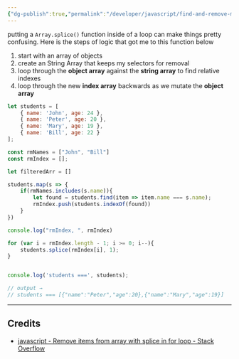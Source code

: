 ```yaml
---
{"dg-publish":true,"permalink":"/developer/javascript/find-and-remove-multiple-objects-from-an-array/","created":"2025-04-09T22:07:00.373-05:00","updated":"2025-04-09T11:27:31.000-05:00"}
---
```


putting a `Array.splice()` function inside of a loop can make things pretty confusing. Here is the steps of logic that got me to this function below
1. start with an array of objects
2. create an String Array that keeps my selectors for removal
3. loop through the **object array** against the **string array** to find relative indexes
4. loop through the new **index array** backwards as we mutate the **object array**

```js
let students = [
    { name: 'John', age: 24 },
    { name: 'Peter', age: 20 },
    { name: 'Mary', age: 19 },
    { name: 'Bill', age: 22 }
];

const rmNames = ["John", "Bill"]
const rmIndex = [];

let filteredArr = []

students.map(s => {
    if(rmNames.includes(s.name)){
        let found = students.find(item => item.name === s.name);
        rmIndex.push(students.indexOf(found))
    }
})

console.log("rmIndex, ", rmIndex)

for (var i = rmIndex.length - 1; i >= 0; i--){
    students.splice(rmIndex[i], 1);
}


console.log('students ===', students);

// output → 
// students === [{"name":"Peter","age":20},{"name":"Mary","age":19}]
```

---
## Credits
- [javascript - Remove items from array with splice in for loop - Stack Overflow](https://stackoverflow.com/a/16217435/15579591)
